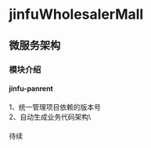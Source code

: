 # jinfuWholesalerMall
## 微服务架构
### 模块介绍
#### jinfu-panrent
1、统一管理项目依赖的版本号\
2、自动生成业务代码架构\


####

待续
